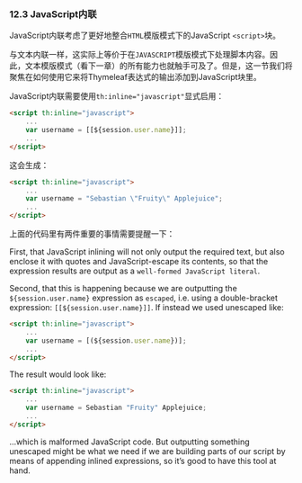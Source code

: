 ### 12.3 JavaScript内联

JavaScript内联考虑了更好地整合`HTML`模版模式下的JavaScript `<script>`块。

与文本内联一样，这实际上等价于在`JAVASCRIPT`模版模式下处理脚本内容。因此，文本模版模式（看下一章）的所有能力也就触手可及了。但是，这一节我们将聚焦在如何使用它来将Thymeleaf表达式的输出添加到JavaScript块里。

JavaScript内联需要使用`th:inline="javascript"`显式启用：
```html
<script th:inline="javascript">
    ...
    var username = [[${session.user.name}]];
    ...
</script>
```
这会生成：
```html
<script th:inline="javascript">
    ...
    var username = "Sebastian \"Fruity\" Applejuice";
    ...
</script>
```
上面的代码里有两件重要的事情需要提醒一下：

First, that JavaScript inlining will not only output the required text, but also enclose it with quotes and JavaScript-escape its contents, so that the expression results are output as a `well-formed JavaScript literal`.

Second, that this is happening because we are outputting the `${session.user.name}` expression as `escaped`, i.e. using a double-bracket expression: `[[${session.user.name}]]`. If instead we used unescaped like:
```html
<script th:inline="javascript">
    ...
    var username = [(${session.user.name})];
    ...
</script>
```
The result would look like:
```html
<script th:inline="javascript">
    ...
    var username = Sebastian "Fruity" Applejuice;
    ...
</script>
```
…which is malformed JavaScript code. But outputting something unescaped might be what we need if we are building parts of our script by means of appending inlined expressions, so it’s good to have this tool at hand.